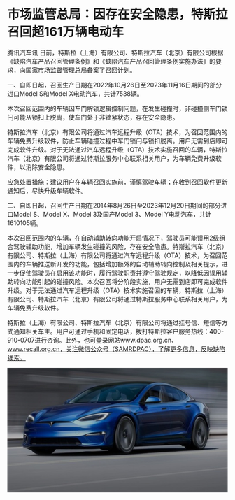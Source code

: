 # 市场监管总局：因存在安全隐患，特斯拉召回超161万辆电动车

腾讯汽车讯
日前，特斯拉（上海）有限公司、特斯拉汽车（北京）有限公司根据《缺陷汽车产品召回管理条例》和《缺陷汽车产品召回管理条例实施办法》的要求，向国家市场监督管理总局备案了召回计划。

一、自即日起，召回生产日期在2022年10月26日至2023年11月16日期间的部分进口Model S和Model X电动汽车，共计7538辆。

本次召回范围内的车辆因车门解锁逻辑控制问题，在发生碰撞时，非碰撞侧车门锁闩可能从锁扣上脱离，使车门处于非锁紧状态，存在安全隐患。

特斯拉汽车（北京）有限公司将通过汽车远程升级（OTA）技术，为召回范围内的车辆免费升级软件，防止车辆碰撞过程中车门锁闩与锁扣脱离。用户无需到店即可完成软件升级。对于无法通过汽车远程升级（OTA）技术实施召回的车辆，特斯拉汽车（北京）有限公司将通过特斯拉服务中心联系相关用户，为车辆免费升级软件，以消除安全隐患。

应急处置措施：建议用户在车辆召回实施前，谨慎驾驶车辆；在收到召回软件更新通知后，尽快升级车辆软件。

二、自即日起，召回生产日期在2014年8月26日至2023年12月20日期间的部分进口Model S、Model X、Model 3及国产Model
3、Model Y电动汽车，共计1610105辆。

本次召回范围内的车辆，在自动辅助转向功能开启情况下，驾驶员可能误用2级组合驾驶辅助功能，增加车辆发生碰撞的风险，存在安全隐患。特斯拉汽车（北京）有限公司、特斯拉（上海）有限公司将通过汽车远程升级（OTA）技术，为召回范围内的车辆推送新开发的功能，包括增加额外的自动辅助转向控制及相关提示，进一步促使驾驶员在启用该功能时，履行驾驶职责并遵守驾驶规定，以降低因误用辅助转向功能引起的碰撞风险。本次召回将分阶段实施，用户无需到店即可完成软件升级。对于无法通过汽车远程升级（OTA）技术实施召回的车辆，特斯拉（上海）有限公司、特斯拉汽车（北京）有限公司将通过特斯拉服务中心联系相关用户，为车辆免费升级软件。

特斯拉（上海）有限公司、特斯拉汽车（北京）有限公司将通过挂号信、短信等方式通知相关车主。用户可通过手机和固定电话，拨打特斯拉客户服务热线：400-910-0707进行咨询。此外，也可登录网站www.dpac.org.cn、www.recall.org.cn，关注微信公众号（SAMRDPAC），了解更多信息，反映缺陷线索。

![789a0104364185cf3eb0a83c3e6b01db.jpg](https://raw.githubusercontent.com/qqhsx/qqnews_image/main/2024/01/05/市场监管总局：因存在安全隐患，特斯拉召回超161万辆电动车/789a0104364185cf3eb0a83c3e6b01db.jpg)

